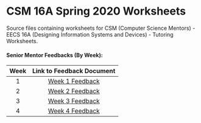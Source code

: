 # CSM 16A Spring 2020 Worksheets

Source files containing worksheets for CSM (Computer Science Mentors) - EECS 16A (Designing Information Systems and Devices) - Tutoring Worksheets.

#### Senior Mentor Feedbacks (By Week): 
| Week          | Link to Feedback Document      |
|:-------------:|:-------------:|
| 1      | [Week 1 Feedback](https://docs.google.com/document/d/1RNgKT-ZAqVrfdKfNDfExokl6_Wg3qG0JRqiv6GmfjSQ/edit?usp=sharing) |
| 2      | [Week 2 Feedback](https://docs.google.com/document/d/1q_UfETL2FD5Vk7V5RYwheneMvxF0PSE4hc_kiWbDv_M/edit?usp=sharing) |
| 3      | [Week 3 Feedback](https://docs.google.com/document/d/1iEtwi4Lgm_j2A27Kxk5ISzUpiFpQHocrHQ1sZxPoXJU/edit?usp=sharing) |
| 4      | [Week 4 Feedback](https://docs.google.com/document/d/1nU-f7NyD1ZByVF2FVT5STrhQead4AeZ7MJ06Cwulugg/edit?usp=sharing) |
